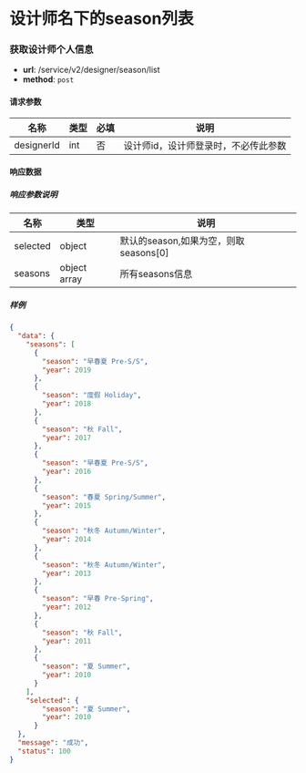 设计师名下的season列表
=======

### 获取设计师个人信息

- **url**: /service/v2/designer/season/list
- **method**: `post`

#### 请求参数

|    名称    | 类型 | 必填 |                 说明                 |
|------------|------|------|--------------------------------------|
| designerId | int  | 否   | 设计师id，设计师登录时，不必传此参数 |

#### 响应数据

##### 响应参数说明

|   名称   |     类型     |                  说明                 |
|----------|--------------|---------------------------------------|
| selected | object       | 默认的season,如果为空，则取seasons[0] |
| seasons  | object array | 所有seasons信息                       |

##### 样例

```json
{
  "data": {
    "seasons": [
      {
        "season": "早春夏 Pre-S/S",
        "year": 2019
      },
      {
        "season": "度假 Holiday",
        "year": 2018
      },
      {
        "season": "秋 Fall",
        "year": 2017
      },
      {
        "season": "早春夏 Pre-S/S",
        "year": 2016
      },
      {
        "season": "春夏 Spring/Summer",
        "year": 2015
      },
      {
        "season": "秋冬 Autumn/Winter",
        "year": 2014
      },
      {
        "season": "秋冬 Autumn/Winter",
        "year": 2013
      },
      {
        "season": "早春 Pre-Spring",
        "year": 2012
      },
      {
        "season": "秋 Fall",
        "year": 2011
      },
      {
        "season": "夏 Summer",
        "year": 2010
      }
    ],
    "selected": {
        "season": "夏 Summer",
        "year": 2010
      }
  },
  "message": "成功",
  "status": 100
}
```